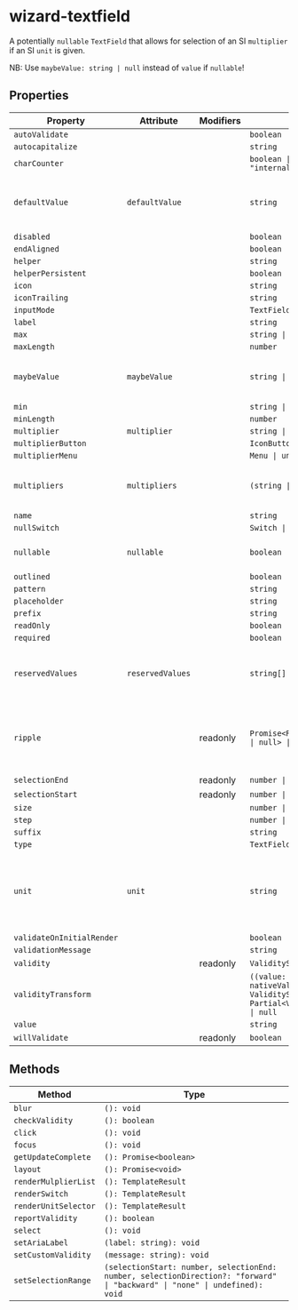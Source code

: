 # wizard-textfield

A potentially `nullable` `TextField` that allows for selection of an SI
`multiplier` if an SI `unit` is given.

NB: Use `maybeValue: string | null` instead of `value` if `nullable`!

## Properties

| Property                  | Attribute        | Modifiers | Type                                             | Default   | Description                                      |
|---------------------------|------------------|-----------|--------------------------------------------------|-----------|--------------------------------------------------|
| `autoValidate`            |                  |           | `boolean`                                        |           |                                                  |
| `autocapitalize`          |                  |           | `string`                                         |           |                                                  |
| `charCounter`             |                  |           | `boolean \| "external" \| "internal"`            |           |                                                  |
| `defaultValue`            | `defaultValue`   |           | `string`                                         | ""        | The default `value` displayed if [[`maybeValue`]] is `null`. |
| `disabled`                |                  |           | `boolean`                                        |           |                                                  |
| `endAligned`              |                  |           | `boolean`                                        |           |                                                  |
| `helper`                  |                  |           | `string`                                         |           |                                                  |
| `helperPersistent`        |                  |           | `boolean`                                        |           |                                                  |
| `icon`                    |                  |           | `string`                                         |           |                                                  |
| `iconTrailing`            |                  |           | `string`                                         |           |                                                  |
| `inputMode`               |                  |           | `TextFieldInputMode`                             |           |                                                  |
| `label`                   |                  |           | `string`                                         |           |                                                  |
| `max`                     |                  |           | `string \| number`                               |           |                                                  |
| `maxLength`               |                  |           | `number`                                         |           |                                                  |
| `maybeValue`              | `maybeValue`     |           | `string \| null`                                 |           | Replacement for `value`, can only be `null` if [[`nullable`]]. |
| `min`                     |                  |           | `string \| number`                               |           |                                                  |
| `minLength`               |                  |           | `number`                                         |           |                                                  |
| `multiplier`              | `multiplier`     |           | `string \| null`                                 |           |                                                  |
| `multiplierButton`        |                  |           | `IconButton \| undefined`                        |           |                                                  |
| `multiplierMenu`          |                  |           | `Menu \| undefined`                              |           |                                                  |
| `multipliers`             | `multipliers`    |           | `(string \| null)[]`                             | [null,""] | Selectable SI multipliers for a non-empty [[`unit`]]. |
| `name`                    |                  |           | `string`                                         |           |                                                  |
| `nullSwitch`              |                  |           | `Switch \| undefined`                            |           |                                                  |
| `nullable`                | `nullable`       |           | `boolean`                                        | false     | Whether [[`maybeValue`]] may be `null`           |
| `outlined`                |                  |           | `boolean`                                        |           |                                                  |
| `pattern`                 |                  |           | `string`                                         |           |                                                  |
| `placeholder`             |                  |           | `string`                                         |           |                                                  |
| `prefix`                  |                  |           | `string`                                         |           |                                                  |
| `readOnly`                |                  |           | `boolean`                                        |           |                                                  |
| `required`                |                  |           | `boolean`                                        |           |                                                  |
| `reservedValues`          | `reservedValues` |           | `string[]`                                       | []        | Additional values that cause validation to fail. |
| `ripple`                  |                  | readonly  | `Promise<RippleInterface \| null> \| undefined`  |           | Implement ripple getter for Ripple integration with mwc-formfield |
| `selectionEnd`            |                  | readonly  | `number \| null`                                 |           |                                                  |
| `selectionStart`          |                  | readonly  | `number \| null`                                 |           |                                                  |
| `size`                    |                  |           | `number \| null`                                 |           |                                                  |
| `step`                    |                  |           | `number \| null`                                 |           |                                                  |
| `suffix`                  |                  |           | `string`                                         |           |                                                  |
| `type`                    |                  |           | `TextFieldType`                                  |           |                                                  |
| `unit`                    | `unit`           |           | `string`                                         | ""        | SI Unit, must be non-empty to allow for selecting a [[`multiplier`]].<br />Overrides `suffix`. |
| `validateOnInitialRender` |                  |           | `boolean`                                        |           |                                                  |
| `validationMessage`       |                  |           | `string`                                         |           |                                                  |
| `validity`                |                  | readonly  | `ValidityState`                                  |           |                                                  |
| `validityTransform`       |                  |           | `((value: string, nativeValidity: ValidityState) => Partial<ValidityState>) \| null` |           |                                                  |
| `value`                   |                  |           | `string`                                         |           |                                                  |
| `willValidate`            |                  | readonly  | `boolean`                                        |           |                                                  |

## Methods

| Method               | Type                                             |
|----------------------|--------------------------------------------------|
| `blur`               | `(): void`                                       |
| `checkValidity`      | `(): boolean`                                    |
| `click`              | `(): void`                                       |
| `focus`              | `(): void`                                       |
| `getUpdateComplete`  | `(): Promise<boolean>`                           |
| `layout`             | `(): Promise<void>`                              |
| `renderMulplierList` | `(): TemplateResult`                             |
| `renderSwitch`       | `(): TemplateResult`                             |
| `renderUnitSelector` | `(): TemplateResult`                             |
| `reportValidity`     | `(): boolean`                                    |
| `select`             | `(): void`                                       |
| `setAriaLabel`       | `(label: string): void`                          |
| `setCustomValidity`  | `(message: string): void`                        |
| `setSelectionRange`  | `(selectionStart: number, selectionEnd: number, selectionDirection?: "forward" \| "backward" \| "none" \| undefined): void` |
